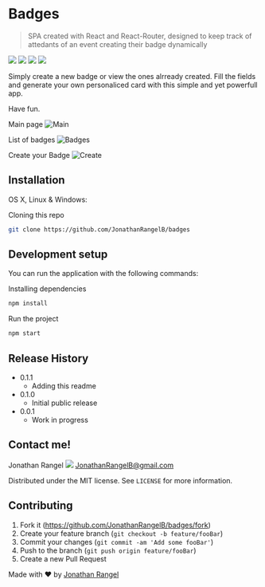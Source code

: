 # Badges
> SPA created with React and React-Router, designed to keep track of attedants of an event creating their badge dynamically

![](https://img.shields.io/github/issues/JonathanRangelB/badges)
![](https://img.shields.io/github/forks/JonathanRangelB/badges)
![](https://img.shields.io/github/stars/JonathanRangelB/badges)
![](https://img.shields.io/github/license/JonathanRangelB/badges)

Simply create a new badge or view the ones alrready created. Fill the fields and generate your own personaliced card with this simple and yet powerfull app.

Have fun.

Main page
![Main](https://i.imgur.com/i3feCbv.png)

List of badges
![Badges](https://i.imgur.com/lTlO4LQ.png)

Create your Badge
![Create](https://i.imgur.com/gx1KKIr.png)

## Installation

OS X, Linux & Windows:

Cloning this repo
```sh
git clone https://github.com/JonathanRangelB/badges
```

## Development setup

You can run the application with the following commands:

Installing dependencies
```sh
npm install
```

Run the project
```sh
npm start
```

## Release History

* 0.1.1
    * Adding this readme
* 0.1.0
    * Initial public release
* 0.0.1
    * Work in progress

## Contact me!

Jonathan Rangel
![](https://img.shields.io/twitter/url?style=social&url=https%3A%2F%2Ftwitter.com%2FJonathanRangelB)
JonathanRangelB@gmail.com


Distributed under the MIT license. See ``LICENSE`` for more information.

## Contributing

1. Fork it (<https://github.com/JonathanRangelB/badges/fork>)
2. Create your feature branch (`git checkout -b feature/fooBar`)
3. Commit your changes (`git commit -am 'Add some fooBar'`)
4. Push to the branch (`git push origin feature/fooBar`)
5. Create a new Pull Request

Made with :heart: by <a href="https://github.com/jonathanRangelB" target="_blank">Jonathan Rangel</a>

<!-- Markdown link & img dfn's -->
[npm-image]: https://img.shields.io/npm/v/datadog-metrics.svg?style=flat-square
[npm-url]: https://npmjs.org/package/datadog-metrics
[npm-downloads]: https://img.shields.io/npm/dm/datadog-metrics.svg?style=flat-square
[travis-image]: https://img.shields.io/travis/dbader/node-datadog-metrics/master.svg?style=flat-square
[travis-url]: https://travis-ci.org/dbader/node-datadog-metrics
[wiki]: https://github.com/yourname/yourproject/wiki
